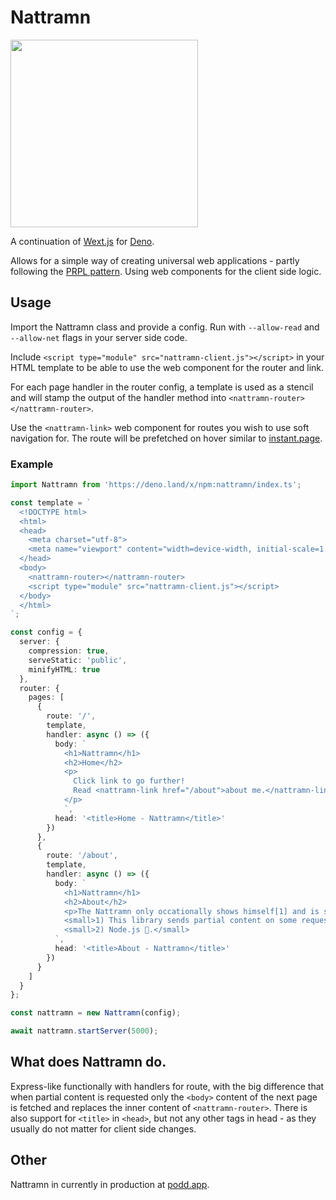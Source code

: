 # Nattramn

<img src="https://svgur.com/i/Le2.svg" width="300" />

A continuation of [Wext.js](https://github.com/Vufuzi/wext.js) for [Deno](https://deno.land/).

Allows for a simple way of creating universal web applications - partly following the [PRPL pattern](https://web.dev/apply-instant-loading-with-prpl/). Using web components for the client side logic.

## Usage

Import the Nattramn class and provide a config. Run with `--allow-read` and `--allow-net` flags in your server side code.

Include `<script type="module" src="nattramn-client.js"></script>` in your HTML template to be able to use the web component for the router and link.

For each page handler in the router config, a template is used as a stencil and will stamp the output of the handler method into  `<nattramn-router></nattramn-router>`.

Use the `<nattramn-link>` web component for routes you wish to use soft navigation for. The route will be prefetched on hover similar to [instant.page](https://instant.page/).

### Example

```typescript
import Nattramn from 'https://deno.land/x/npm:nattramn/index.ts';

const template = `
  <!DOCTYPE html>
  <html>
  <head>
    <meta charset="utf-8">
    <meta name="viewport" content="width=device-width, initial-scale=1.0">
  </head>
  <body>
    <nattramn-router></nattramn-router>
    <script type="module" src="nattramn-client.js"></script>
  </body>
  </html>
`;

const config = {
  server: {
    compression: true,
    serveStatic: 'public',
    minifyHTML: true
  },
  router: {
    pages: [
      {
        route: '/',
        template,
        handler: async () => ({
          body: `
            <h1>Nattramn</h1>
            <h2>Home</h2>
            <p>
              Click link to go further!
              Read <nattramn-link href="/about">about me.</nattramn-link>
            </p>
            `,
          head: '<title>Home - Nattramn</title>'
        })
      },
      {
        route: '/about',
        template,
        handler: async () => ({
          body: `
            <h1>Nattramn</h1>
            <h2>About</h2>
            <p>The Nattramn only occationally shows himself[1] and is said to be ghost of a suicide[2].</p>
            <small>1) This library sends partial content on some requests.</small>
            <small>2) Node.js 🤡.</small>
          `,
          head: '<title>About - Nattramn</title>'
        })
      }
    ]
  }
};

const nattramn = new Nattramn(config);

await nattramn.startServer(5000);
```

## What does Nattramn do.

Express-like functionally with handlers for route, with the big difference that when partial content is requested only the `<body>` content of the next page is fetched and replaces the inner content of `<nattramn-router>`. There is also support for  `<title>` in `<head>`, but not any other tags in head - as they usually do not matter for client side changes.

## Other

Nattramn in currently in production at [podd.app](https://podd.app).
